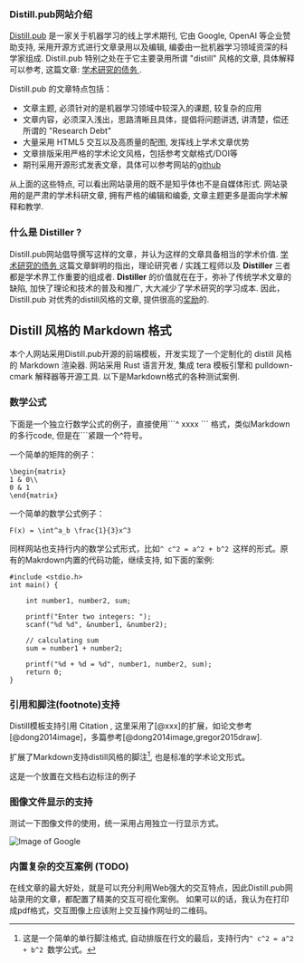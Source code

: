 <!--
title: 什么是distill风格的在线学术文章
desc: 本文简单介绍了 distill.pub 网站, distill 风格文章以及 为何要倡导做一名Distiller. 
template: blog
target: artical
date: 2019-10-10
bib: bibliography.bib
-->

### Distill.pub网站介绍

[Distill.pub](https://distill.pub/) 是一家关于机器学习的线上学术期刊, 它由 Google, OpenAI 等企业赞助支持, 
采用开源方式进行文章录用以及编辑, 编委由一批机器学习领域资深的科学家组成. 
Distill.pub 特别之处在于它主要录用所谓 "distill" 风格的文章, 具体解释可以参考, 这篇文章: [学术研究的债务 ](https://distill.pub/2017/research-debt/). 

Distill.pub 的文章特点包括：

* 文章主题, 必须针对的是机器学习领域中较深入的课题, 较复杂的应用
* 文章内容，必须深入浅出，思路清晰且具体，提倡将问题讲透, 讲清楚，偿还所谓的 "Research Debt" 
* 大量采用 HTML5 交互以及高质量的配图, 发挥线上学术文章优势
* 文章排版采用严格的学术论文风格，包括参考文献格式/DOI等
* 期刊采用开源形式发表文章，具体可以参考网站的[github](https://github.com/distillpub)

从上面的这些特点, 可以看出网站录用的既不是知乎体也不是自媒体形式. 网站录用的是严肃的学术科研文章, 拥有严格的编辑和编委, 
文章主题更多是面向学术解释和教学. 

### 什么是 Distiller ?

Distill.pub网站倡导撰写这样的文章，并认为这样的文章具备相当的学术价值. 
[ 学术研究的债务 ](https://distill.pub/2017/research-debt/) 这篇文章鲜明的指出，理论研究者 / 实践工程师以及 **Distiller** 三者都是学术界工作重要的组成者. 
**Distiller** 的价值就在在于，弥补了传统学术文章的缺陷, 加快了理论和技术的普及和推广, 大大减少了学术研究的学习成本. 
因此，Distill.pub 对优秀的distill风格的文章, 提供很高的[奖励](https://distill.pub/prize/ )的. 

## Distill 风格的 Markdown 格式

本个人网站采用Distill.pub开源的前端模板，开发实现了一个定制化的 distill 风格的 Markdown 渲染器. 
网站采用 Rust 语言开发, 集成 tera 模板引擎和 pulldown-cmark 解释器等开源工具. 以下是Markdown格式的各种测试案例. 

### 数学公式

下面是一个独立行数学公式的例子，直接使用\`\`\`^ xxxx \`\`\` 格式，类似Markdown的多行code, 但是在\`\`\`紧跟一个^符号。

一个简单的矩阵的例子：

```^
\begin{matrix}
1 & 0\\
0 & 1
\end{matrix}
```

一个简单的数学公式例子：

```^
F(x) = \int^a_b \frac{1}{3}x^3
```

同样网站也支持行内的数学公式形式，比如`^ c^2 = a^2 + b^2 `这样的形式。原有的Makrdown内置的代码功能，继续支持, 如下面的案例:

```clike
#include <stdio.h>
int main() {    

    int number1, number2, sum;
    
    printf("Enter two integers: ");
    scanf("%d %d", &number1, &number2);

    // calculating sum
    sum = number1 + number2;      
    
    printf("%d + %d = %d", number1, number2, sum);
    return 0;
}
```

### 引用和脚注(footnote)支持

Distill模板支持引用 Citation , 这里采用了\[@xxx\]的扩展，如论文参考[@dong2014image]，多篇参考[@dong2014image,gregor2015draw].

[^note1]: 这是一个简单的单行脚注格式, 自动排版在行文的最后，支持行内`^ c^2 = a^2 + b^2 `数学公式。

扩展了Markdown支持distill风格的脚注[^note1], 也是标准的学术论文形式。

<aside> 这是一个放置在文档右边标注的例子 </aside>

### 图像文件显示的支持

测试一下图像文件的使用，统一采用占用独立一行显示方式。

![Image of Google](https://www.google.com.hk/images/branding/googlelogo/1x/googlelogo_color_272x92dp.png) 


### 内置复杂的交互案例 (TODO)

在线文章的最大好处，就是可以充分利用Web强大的交互特点，因此Distill.pub网站录用的文章，都配置了精美的交互可视化案例。
如果可以的话，我认为在打印成pdf格式，交互图像上应该附上交互操作网址的二维码。

